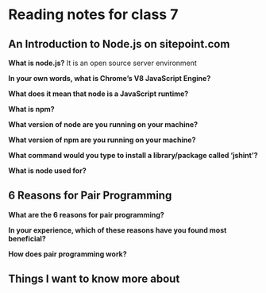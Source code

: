 # Reading notes for class 7

## An Introduction to Node.js on sitepoint.com

**What is node.js?**
It is an open source server environment

**In your own words, what is Chrome’s V8 JavaScript Engine?**


**What does it mean that node is a JavaScript runtime?**

**What is npm?**

**What version of node are you running on your machine?**

**What version of npm are you running on your machine?**

**What command would you type to install a library/package called ‘jshint’?**

**What is node used for?**

## 6 Reasons for Pair Programming

**What are the 6 reasons for pair programming?**

**In your experience, which of these reasons have you found most beneficial?**

**How does pair programming work?**

## Things I want to know more about
